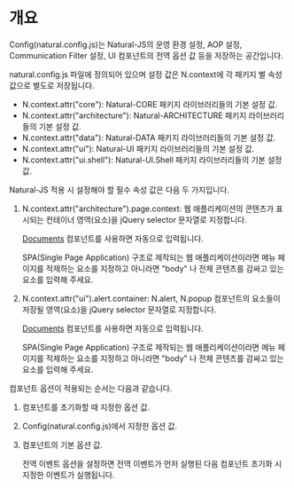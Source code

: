 # 개요

Config(natural.config.js)는 Natural-JS의 운영 환경 설정, AOP 설정, Communication Filter 설정, UI 컴포넌트의 전역 옵션 값 등을 저장하는 공간입니다.

natural.config.js 파일에 정의되어 있으며 설정 값은 N.context에 각 패키지 별 속성 값으로 별도로 저장됩니다.
* N.context.attr("core"): Natural-CORE 패키지 라이브러리들의 기본 설정 값.
* N.context.attr("architecture"): Natural-ARCHITECTURE 패키지 라이브러리들의 기본 설정 값.
* N.context.attr("data"): Natural-DATA 패키지 라이브러리들의 기본 설정 값.
* N.context.attr("ui"): Natural-UI 패키지 라이브러리들의 기본 설정 값.
* N.context.attr("ui.shell"): Natural-UI.Shell 패키지 라이브러리들의 기본 설정 값.

Natural-JS 적용 시 설정해야 할 필수 속성 값은 다음 두 가지입니다.
1. N.context.attr("architecture").page.context: 웹 애플리케이션의 콘텐츠가 표시되는 컨테이너 영역(요소)을 jQuery selector 문자열로 지정합니다.
   
   [Documents](N.docs) 컴포넌트를 사용하면 자동으로 입력됩니다.
   
   SPA(Single Page Application) 구조로 제작되는 웹 애플리케이션이라면 메뉴 페이지를 적제하는 요소를 지정하고 아니라면 "body" 나 전체 콘텐츠를 감싸고 있는 요소를 입력해 주세요.

2. N.context.attr("ui").alert.container: N.alert, N.popup 컴포넌트의 요소들이 저장될 영역(요소)을 jQuery selector 문자열로 지정합니다.
   
   [Documents](N.docs) 컴포넌트를 사용하면 자동으로 입력됩니다.
   
   SPA(Single Page Application) 구조로 제작되는 웹 애플리케이션이라면 메뉴 페이지를 적제하는 요소를 지정하고 아니라면 "body" 나 전체 콘텐츠를 감싸고 있는 요소를 입력해 주세요.

컴포넌트 옵션이 적용되는 순서는 다음과 같습니다.

1. 컴포넌트를 초기화할 때 지정한 옵션 값.
2. Config(natural.config.js)에서 지정한 옵션 값.
3. 컴포넌트의 기본 옵션 값.
   
   전역 이벤트 옵션을 설정하면 전역 이벤트가 먼저 실행된 다음 컴포넌트 초기화 시 지정한 이벤트가 실행됩니다.
